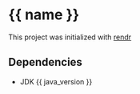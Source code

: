 # {{ name }}
This project was initialized with [rendr](https://github.com/jamf/rendr)

## Dependencies
- JDK {{ java_version }}
